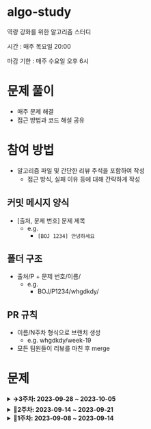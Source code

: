 # algo-study

역량 강화를 위한 알고리즘 스터디

시간 : 매주 목요일 20:00

마감 기한 : 매주 수요일 오후 6시

# 문제 풀이

- 매주 문제 해결
- 접근 방법과 코드 해설 공유

# 참여 방법

- 알고리즘 파일 및 간단한 리뷰 주석을 포함하여 작성
    - 접근 방식, 실패 이유 등에 대해 간략하게 작성

## 커밋 메시지 양식

- [출처, 문제 번호] 문제 제목
    - e.g.
        - `[BOJ 1234] 안녕하세요`

## 폴더 구조

- 출처/P + 문제 번호/이름/
    - e.g.
        - BOJ/P1234/whgdkdy/

## PR 규칙

- 이름/N주차 형식으로 브랜치 생성
    - e.g. whgdkdy/week-19
- 모든 팀원들이 리뷰를 마친 후 merge

# 문제

<details>
    
<summary><strong>✈️3주차: 2023-09-28 ~ 2023-10-05</strong></summary>
<br/>

|                         문제                         |
|:--------------------------------------------------:|
|   [\[모의 SW 역량테스트\] 무선 충전](https://swexpertacademy.com/main/code/problem/problemDetail.do?contestProbId=AWXRDL1aeugDFAUo) |
|   [\[모의 SW 역량테스트\] 미생물 격리](https://swexpertacademy.com/main/code/problem/problemDetail.do?contestProbId=AV597vbqAH0DFAVl)    |
|   [톱니바퀴](https://www.acmicpc.net/problem/14891)    |

</details>

<details>
    
<summary><strong>🚨2주차: 2023-09-14 ~ 2023-09-21</strong></summary>
<br/>

|                         문제                         |
|:--------------------------------------------------:|
|   [창용 마을 무리의 개수](https://swexpertacademy.com/main/code/problem/problemDetail.do?contestProbId=AWngfZVa9XwDFAQU&) |
|   [수영대회 결승전 ( 완전 탐색 + 구현 )](https://swexpertacademy.com/main/code/userProblem/userProblemDetail.do?contestProbId=AWKaG6_6AGQDFARV)    |
|   [\[모의 SW 역량테스트\] 보호 필름](https://swexpertacademy.com/main/code/problem/problemDetail.do?contestProbId=AV5V1SYKAaUDFAWu)    |
|   [\[모의 SW 역량테스트\] 숫자 만들기](https://swexpertacademy.com/main/code/problem/problemDetail.do?contestProbId=AWIeRZV6kBUDFAVH)    |

</details>

<details>
    
<summary><strong>🚧1주차: 2023-09-08 ~ 2023-09-14</strong></summary>
<br/>

|                         문제                         |
|:--------------------------------------------------:|
|   [스도쿠](https://www.acmicpc.net/problem/2580) |
|   [양과 늑대](https://school.programmers.co.kr/learn/courses/30/lessons/92343?language=java)    |
|   [\[모의 SW 역량테스트\] 핀볼 게임](https://swexpertacademy.com/main/code/problem/problemDetail.do?contestProbId=AWXRF8s6ezEDFAUo&)    |
|   [치즈](https://www.acmicpc.net/problem/2638)    |
|   [인구 이동](https://www.acmicpc.net/problem/16234)    |
|   [⚾](https://www.acmicpc.net/problem/17281)    |

</details>
